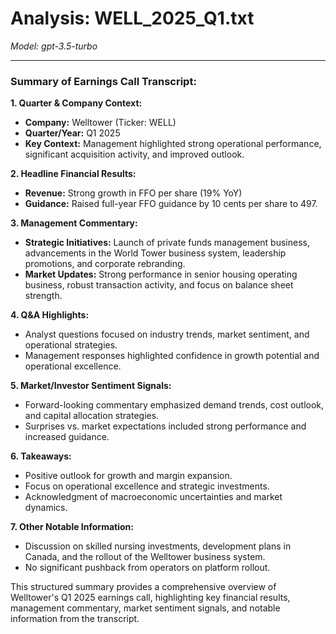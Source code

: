 # Analysis: WELL_2025_Q1.txt

*Model: gpt-3.5-turbo*

---

### Summary of Earnings Call Transcript:

**1. Quarter & Company Context:**
- **Company:** Welltower (Ticker: WELL)
- **Quarter/Year:** Q1 2025
- **Key Context:** Management highlighted strong operational performance, significant acquisition activity, and improved outlook.

**2. Headline Financial Results:**
- **Revenue:** Strong growth in FFO per share (19% YoY)
- **Guidance:** Raised full-year FFO guidance by 10 cents per share to 497.

**3. Management Commentary:**
- **Strategic Initiatives:** Launch of private funds management business, advancements in the World Tower business system, leadership promotions, and corporate rebranding.
- **Market Updates:** Strong performance in senior housing operating business, robust transaction activity, and focus on balance sheet strength.

**4. Q&A Highlights:**
- Analyst questions focused on industry trends, market sentiment, and operational strategies.
- Management responses highlighted confidence in growth potential and operational excellence.

**5. Market/Investor Sentiment Signals:**
- Forward-looking commentary emphasized demand trends, cost outlook, and capital allocation strategies.
- Surprises vs. market expectations included strong performance and increased guidance.

**6. Takeaways:**
- Positive outlook for growth and margin expansion.
- Focus on operational excellence and strategic investments.
- Acknowledgment of macroeconomic uncertainties and market dynamics.

**7. Other Notable Information:**
- Discussion on skilled nursing investments, development plans in Canada, and the rollout of the Welltower business system.
- No significant pushback from operators on platform rollout.

This structured summary provides a comprehensive overview of Welltower's Q1 2025 earnings call, highlighting key financial results, management commentary, market sentiment signals, and notable information from the transcript.